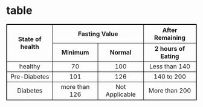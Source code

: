 # table

<!DOCTYPE html>
<html lang="en">
<head>
    <meta charset="UTF-8">
    <meta http-equiv="X-UA-Compatible" content="IE=edge">
    <meta name="viewport" content="width=device-width, initial-scale=1.0">
    <title>Document</title>
    <style>
        table,th,td{
            border:1px solid black;
            border-collapse: collapse;
            text-align: center;
        }
    </style>
</head>
<body>
  <table>
      <thead>
          <tr>
              <th rowspan="2">State of health</th>
              <th colspan="2">Fasting Value</th>
              <th colspan="2">After Remaining</th>
          </tr>
         <tr>
             <th>Minimum</th>
            <th>Normal</th>
            <th>2 hours of Eating</th>
        </tr>
      </thead>
      <tbody>
          <tr>
          <td>healthy</td>
          <td>70</td>
          <td>100</td>
          <td>Less than 140</td>
          </tr>
      </tbody>
      <tbody>
        <tr>
        <td>Pre-Diabetes</td>
        <td>101</td>
        <td>126</td>
        <td>140 to 200</td>
        </tr>
    </tbody>
    <tbody>
        <tr>
        <td>Diabetes</td>
        <td>more than 126</td>
        <td>Not Applicable</td>
        <td>More than 200</td>
        </tr>
    </tbody>
  </table>  
</body>
</html>
